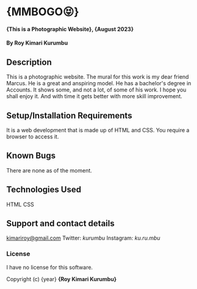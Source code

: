 



# {MMBOGO😝}
#### {This is a Photographic Website}, {August 2023}
#### By **Roy Kimari Kurumbu**

## Description
This is a photographic website. The mural for this work is my dear friend Marcus. He is a great and anspiring model. He has a bachelor's degree in Accounts. It shows some, and not a lot, of some of his work. I hope you shall enjoy it. And with time it gets better with more skill improvement.

## Setup/Installation Requirements
It is a web development that is made up of HTML and CSS. You require a browser to access it.

## Known Bugs
There are none as of the moment.

## Technologies Used
HTML
CSS

## Support and contact details
kimariroy@gmail.com
Twitter: _kurumbu_
Instagram: _ku.ru.mbu_

### License
I have no license for this software.

Copyright (c) {year} **{Roy Kimari Kurumbu}**
